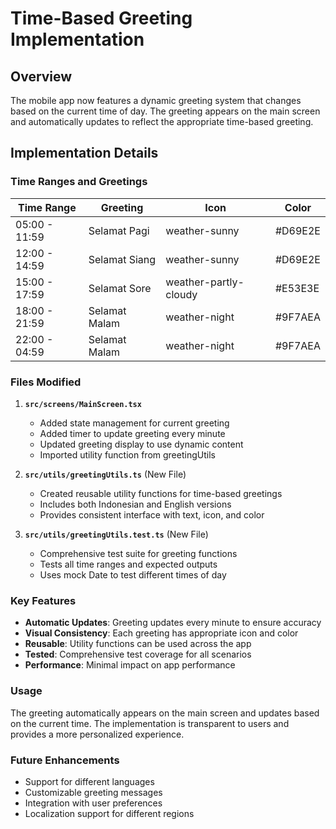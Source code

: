 # Time-Based Greeting Implementation

## Overview
The mobile app now features a dynamic greeting system that changes based on the current time of day. The greeting appears on the main screen and automatically updates to reflect the appropriate time-based greeting.

## Implementation Details

### Time Ranges and Greetings

| Time Range | Greeting | Icon | Color |
|------------|----------|------|-------|
| 05:00 - 11:59 | Selamat Pagi | weather-sunny | #D69E2E |
| 12:00 - 14:59 | Selamat Siang | weather-sunny | #D69E2E |
| 15:00 - 17:59 | Selamat Sore | weather-partly-cloudy | #E53E3E |
| 18:00 - 21:59 | Selamat Malam | weather-night | #9F7AEA |
| 22:00 - 04:59 | Selamat Malam | weather-night | #9F7AEA |

### Files Modified

1. **`src/screens/MainScreen.tsx`**
   - Added state management for current greeting
   - Added timer to update greeting every minute
   - Updated greeting display to use dynamic content
   - Imported utility function from greetingUtils

2. **`src/utils/greetingUtils.ts`** (New File)
   - Created reusable utility functions for time-based greetings
   - Includes both Indonesian and English versions
   - Provides consistent interface with text, icon, and color

3. **`src/utils/greetingUtils.test.ts`** (New File)
   - Comprehensive test suite for greeting functions
   - Tests all time ranges and expected outputs
   - Uses mock Date to test different times of day

### Key Features

- **Automatic Updates**: Greeting updates every minute to ensure accuracy
- **Visual Consistency**: Each greeting has appropriate icon and color
- **Reusable**: Utility functions can be used across the app
- **Tested**: Comprehensive test coverage for all scenarios
- **Performance**: Minimal impact on app performance

### Usage

The greeting automatically appears on the main screen and updates based on the current time. The implementation is transparent to users and provides a more personalized experience.

### Future Enhancements

- Support for different languages
- Customizable greeting messages
- Integration with user preferences
- Localization support for different regions 